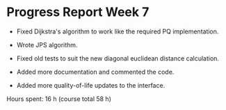 # Progress Report Week 7

- Fixed Dijkstra's algorithm to work like the required PQ implementation.

- Wrote JPS algorithm.

- Fixed old tests to suit the new diagonal euclidean distance calculation.

- Added more documentation and commented the code.

- Added more quality-of-life updates to the interface.

Hours spent: 16 h (course total 58 h)
